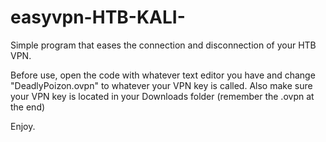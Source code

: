 # easyvpn-HTB-KALI-
Simple program that eases the connection and disconnection of your HTB VPN.


Before use, open the code with whatever text editor you have and change "DeadlyPoizon.ovpn" to whatever your VPN key is called.
Also make sure your VPN key is located in your Downloads folder (remember the .ovpn at the end)


Enjoy.
